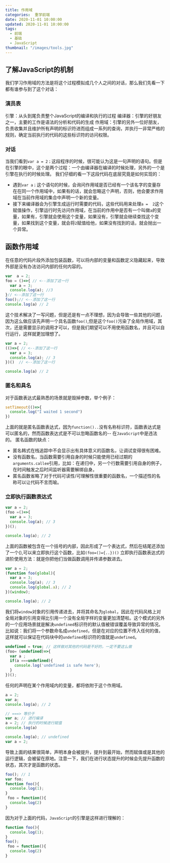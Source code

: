 ```yaml
---
title: 作用域
categories:  重学前端
date: 2020-11-01 10:00:00
updated: 2020-11-01 10:00:00
tags:
  - 前端
  - 基础
  - JavaScript
thumbnail: "/images/tools.jpg"
---
```

## 了解JavaScript的机制
我们学习作用域的方法是将这个过程模拟成几个人之间的对话，那么我们先看一下都有谁参与到了这个对话：
<!--more-->
### 演员表
引擎：从头到尾负责整个JavaScript的编译和执行的过程
编译器：引擎的好朋友之一，主要的工作是语法的分析和代码的生成
作用域：引擎的另外一位好朋友，负责收集并且维护所有声明的标识符进而组成一系列的查询，并执行一非常严格的规则，确定当前执行的代码的这些标识符的访问权限。
### 对话
当我们看到`var a = 2；`这段程序的时候，很可能认为这是一句声明的语句。但是在引擎的眼中，这个是两个过程：一个由编译器在编译的时候处理，另外的一个是引擎在执行的时候处理。
我们仔细的看一下这段代码在底层究竟是如何实现的：
- 遇到`var a；`这个语句的时候，会询问作用域是否已经有一个该名字的变量存在在同一个作用域中，如果有的话，就会忽略这个声明，否则，他会要求作用域在当前作用域的集合中声明一个新的变量。
- 接下来编译器会为引擎生成运行时需要的代码，这些代码用来处理`a =  2`这个赋值操作，引擎运行时先访问作用域，在当前的作用中是否有一个叫做`a`的变量，如果有，引擎就会使用这个变量，如果没有，引擎就会继续查找这个变量，如果找到这个变量，就会将`2`赋值给他，如果没有找到的话，就会抛出一个异常。
##  函数作用域
在任意的代码片段外添加包装函数，可以将内部的变量和函数定义隐藏起来，导致外部是没有办法访问内部的任何内容的。
```javaScript
var  a = 2;
foo = ()=>{ // <--添加了这一行
  var a = 3;
  console.log(a); //3
}// <--添加了这一行
foo();// <--添加了这一行
console.log(a) // 2
```
这个技术解决了一写问题，但是还是有一点不理想，因为会导致一些其他的问题，因为这么做应该先声明一个具名函数`foo()`,但是这个`foo()`污染了全局作用域，其次，还是需要显示的调用才可以，但是我们期望可以不用使用函数名，并且可以自行运行，这样就更加理想了。
```javaScript
var a = 2;
(()=>{ // <--添加了这一行
  var a = 3;
  console.log(a); // 3
})()  // <--添加了这一行

console.log(a) // 2
```
### 匿名和具名
对于函数表达式最熟悉的场景就是毁掉参数，举个例子：
```javaScript
setTimeout(()=>{
  console.log("I waited 1 second")
})
```
上面的就是匿名函数表达式，因为`function()..`没有名称标识符，函数表达式是可以匿名的，然而函数表达式是不可以忽略函数名的-- 在`JavaScript`中是违法的。
匿名函数的缺点：
- 匿名韩式在栈追踪中不会显示出有具体意义的函数名，让调试变得很有困难。
- 没有函数名，当函数需要引用自身的时候只能使用已经过期的`arguments.callee`引用，比如：在递归中，另一个行数需要引用自身的例子，在时间触发之后时间监听器需要解绑自身。
- 匿名函数省略了对于代码可读性/可理解性很重要的函数名，一个描述性的名称可以让代码不言而喻。

### 立即执行函数表达式
```javaScript
var a = 2;
(foo =()=>{
  var a = 3;
  console.log(a); // 3
})();

console.log(a); // 2
```
上面的函数被包含在一个括号的内部，因此形成了一个表达式，然后在结尾还添加了一个(),可以来立即执行这个函数，比如`(foo=()={..})()`
立即执行函数表达式的进阶使用方法：就是你把他们当做函数调用并传递参数进去。
```javaScript
var a = 2;
(function foo(global){
  var a = 3;
  console.log(a); // 3
  console.log(global.a); // 2
})(window);

console.log(a); // 2
```
我们将`window`对象的引用传递进去，并将其命名为`global`，因此在代码风格上对全局对象的引用变得比引用一个没有全局字样的变量更加清楚啦。这个模式的另外的一个应用场景就是解决`undefined`标识符的默认值被错误覆盖导致异常的情况。比如说：我们将一个参数命名成`undefined`，但是在对应的位置不传入任何的值，这样就可以保证在代码块中的`undefined`标识符的值就是`undefined`。
```javaScript
undefined = true; // 这样做对其他的代码是不好的，一定不要这么做
(foo= (undefined)=>{
  var a ;
  if(a ===undefined){
    console.log('undefined is safe here');
  }
})();
```
任何的声明在某个作用域内的变量，都将依附于这个作用域。
```javaScript
a = 2;
var a;
console.log(a); // 2

// ===> 等价于
var a; // 进行编译
a = 2; // 执行的时候进行赋值
console.log(a)
```
```javaScript
console.log(a); // undefined
var a = 2;
```
导致上面的结果很简单，声明本身会被提升，提升到最开始，然而赋值或是其他的运行逻辑，会被留在原地。注意一下，我们在进行状态提升的时候会先提升函数的状态，其次才是函数的状态。
```javaScript
foo(); // 1
var foo;
function foo(){
  console.log(1);
}
 foo = function(){
  console.log(2)
}
```
因为对于上面的代码，`JavaScript`的引擎是这样进行理解的：
```javaScript
function foo(){
  console.log(1);
}
foo();
 foo = function(){
  console.log(2)
}
```